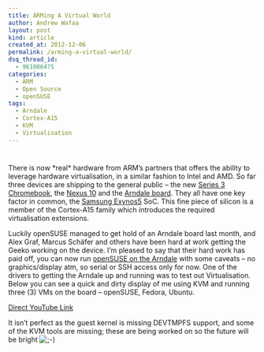 ```yaml
---
title: ARMing A Virtual World
author: Andrew Wafaa
layout: post
kind: article
created_at: 2012-12-06
permalink: /arming-a-virtual-world/
dsq_thread_id:
  - 961006475
categories:
  - ARM
  - Open Source
  - openSUSE
tags:
  - Arndale
  - Cortex-A15
  - KVM
  - Virtualisation
---
```

# 

There is now \*real\* hardware from ARM’s partners that offers the ability to leverage hardware virtualisation, in a similar fashion to Intel and AMD. So far three devices are shipping to the general public – the new [Series 3 Chromebook][1], the [Nexus 10][2] and the [Arndale board][3]. They all have one key factor in common, the [Samsung Exynos5][4] SoC. This fine piece of silicon is a member of the Cortex-A15 family which introduces the required virtualisation extensions.

 [1]: http://www.samsung.com/uk/consumer/pc-peripherals/chrome-devices/chrome-devices/XE303C12-A01UK "ARM powered Chromebook"
 [2]: https://play.google.com/store/devices/details?id=nexus_10_16gb&feature=nexus10_campaign "Google Nexus 10"
 [3]: http://www.arndaleboard.org/wiki/index.php/Main_Page "Exynos 5 development board"
 [4]: http://www.samsung.com/global/business/semiconductor/product/application/detail?productId=7668 "Samsung's first Cortex-A15"

Luckily openSUSE managed to get hold of an Arndale board last month, and Alex Graf, Marcus Schäfer and others have been hard at work getting the Geeko working on the device. I’m pleased to say that their hard work has paid off, you can now run [openSUSE on the Arndale][5] with some caveats – no graphics/display atm, so serial or SSH access only for now. One of the drivers to getting the Arndale up and running was to test out Virtualisation. Below you can see a quick and dirty display of me using KVM and running three (3) VMs on the board – openSUSE, Fedora, Ubuntu.

 [5]: https://en.opensuse.org/HCL:Arndale "Arndale & openSUSE"



[Direct YouTube Link][6]

 [6]: http://youtu.be/SL313KEYQCc "Screencast of KVM running on an Arndale"

It isn’t perfect as the guest kernel is missing DEVTMPFS support, and some of the KVM tools are missing; these are being worked on so the future will be bright ![;-)][7] 

 [7]: http://andrew.wafaa.eu/blog/wp-includes/images/smilies/icon_wink.gif
